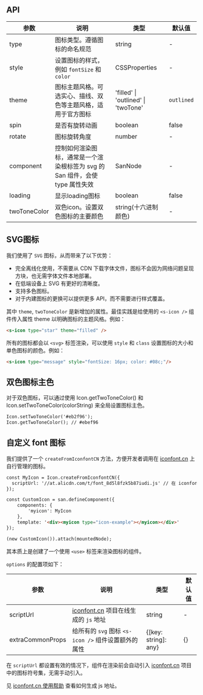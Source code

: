 ## API

| 参数 | 说明 | 类型 | 默认值 |
| --- | --- | --- | --- |
| type | 图标类型。遵循图标的命名规范 | string | - |
| style | 设置图标的样式，例如 `fontSize` 和 `color` | CSSProperties | - |
| theme | 图标主题风格。可选实心、描线、双色等主题风格，适用于官方图标 | 'filled' \| 'outlined' \| 'twoTone' | `outlined` |
| spin | 是否有旋转动画 | boolean | false |
| rotate | 图标旋转角度 | number | - |
| component | 控制如何渲染图标，通常是一个渲染根标签为 svg 的 San 组件，会使 type 属性失效 | SanNode | - |
| loading | 显示loading图标 | boolean | false |
| twoToneColor | 双色icon。设置双色图标的主要颜色 | string(十六进制颜色) | - |

## SVG图标

我们使用了 `SVG` 图标，从而带来了以下优势：

* 完全离线化使用，不需要从 CDN 下载字体文件，图标不会因为网络问题呈现方块，也无需字体文件本地部署。
* 在低端设备上 SVG 有更好的清晰度。
* 支持多色图标。
* 对于内建图标的更换可以提供更多 API，而不需要进行样式覆盖。

其中 `theme`, `twoToneColor` 是新增加的属性。最佳实践是给使用的 `<s-icon />` 组件传入属性 theme 以明确图标的主题风格。例如：

```html
<s-icon type="star" theme="filled" />
```

所有的图标都会以 `<svg>` 标签渲染，可以使用 `style` 和 `class` 设置图标的大小和单色图标的颜色。例如：
```html
<s-icon type="message" style="fontSize: 16px; color: #08c;"/>
```

## 双色图标主色
对于双色图标，可以通过使用 Icon.getTwoToneColor() 和 Icon.setTwoToneColor(colorString) 来全局设置图标主色。

```html
Icon.setTwoToneColor('#eb2f96');
Icon.getTwoToneColor(); // #ebef96
```

## 自定义 font 图标
我们提供了一个 `createFromIconfontCN` 方法，方便开发者调用在 [iconfont.cn](http://www.iconfont.cn) 上自行管理的图标。

```html
const MyIcon = Icon.createFromIconfontCN({
  scriptUrl: '//at.alicdn.com/t/font_8d5l8fzk5b87iudi.js' // 在 iconfont.cn 上生成
});

const CustomIcon = san.defineComponent({
    components: {
        'myicon': MyIcon
    },
    template: '<div><myicon type="icon-example"></myicon></div>'
});

(new CustomIcon()).attach(mountedNode);

```

其本质上是创建了一个使用 `<use>` 标签来渲染图标的组件。

`options` 的配置项如下：

| 参数 | 说明 | 类型 | 默认值 |
| --- | --- | --- | --- |
| scriptUrl | [iconfont.cn](http://www.iconfont.cn) 项目在线生成的 `js` 地址 | string | - |
| extraCommonProps | 给所有的 `svg` 图标 `<s-icon />` 组件设置额外的属性 | {[key: string]: any} | {} |

在 `scriptUrl` 都设置有效的情况下，组件在渲染前会自动引入 [iconfont.cn](http://www.iconfont.cn) 项目中的图标符号集，无需手动引入。

见 [iconfont.cn 使用帮助](http://iconfont.cn/help/detail?spm=a313x.7781069.1998910419.15&helptype=code) 查看如何生成 js 地址。
